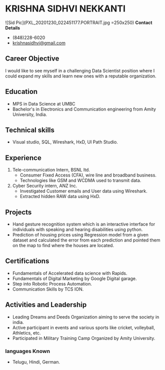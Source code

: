 # KRISHNA SIDHVI NEKKANTI
![Sid Pic](PXL_20201230_022451177.PORTRAIT.jpg =250x250)
**Contact Details**
- (848)228-6020
- krishnasidhvi@gmail.com
## Career Objective
I would like to see myself in a challenging Data Scientist position where I could expand my skills and learn new ones with a reputable organization.
## Education
- MPS in Data Science at UMBC
- Bachelor's in Electronics and Communication engineering from Amity University, India.
## Technical skills
- Visual studio, SQL, Wireshark, HxD, UI Path Studio.
## Experience
1. Tele-communication Intern, BSNL ltd.
   -	Consumer Fixed Access (CFA), wire line and broadband business.
   -	Technologies like GSM and WCDMA used to transmit data.
2. Cyber Security intern, ANZ Inc.
   - Investigated Customer emails and User data using Wireshark.
   - Extracted hidden RAW data using HxD.
## Projects
- Hand gesture recognition system which is an interactive interface for individuals with speaking and hearing disabilities using python.
- Prediction of housing prices using Regression model from a given dataset and calculated the error from each prediction and pointed them on the map to find where the houses are located.
## Certifications
- Fundamentals of Accelerated data science with Rapids.
- Fundamentals of Digital Marketing by Google Digital garage.
- Step into Robotic Process Automation.
- Communication Skills by TCS ION.
## Activities and Leadership
- Leading Dreams and Deeds Organization aiming to serve the society in india.
- Active participant in events and various sports like cricket, volleyball, Athletics, etc.
- Participated in Military Training Camp Organized by Amity University.
### languages Known
- Telugu, Hindi, German.

